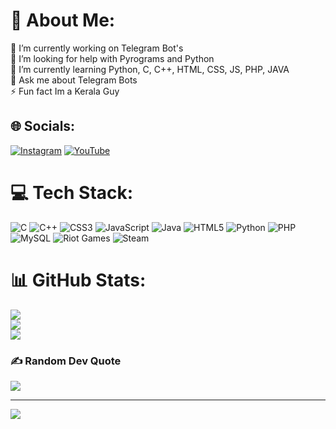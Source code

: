 # 💫 About Me:
🔭 I’m currently working on Telegram Bot's<br>🤝 I’m looking for help with Pyrograms and Python<br>🌱 I’m currently learning Python, C, C++, HTML, CSS, JS, PHP, JAVA<br>💬 Ask me about Telegram Bots<br>⚡ Fun fact Im a Kerala Guy


## 🌐 Socials:
[![Instagram](https://img.shields.io/badge/Instagram-%23E4405F.svg?logo=Instagram&logoColor=white)](https://instagram.com/im_goutham_josh) [![YouTube](https://img.shields.io/badge/YouTube-%23FF0000.svg?logo=YouTube&logoColor=white)](https://youtube.com/@@im_goutham_josh) 

# 💻 Tech Stack:
![C](https://img.shields.io/badge/c-%2300599C.svg?style=flat&logo=c&logoColor=white) ![C++](https://img.shields.io/badge/c++-%2300599C.svg?style=flat&logo=c%2B%2B&logoColor=white) ![CSS3](https://img.shields.io/badge/css3-%231572B6.svg?style=flat&logo=css3&logoColor=white) ![JavaScript](https://img.shields.io/badge/javascript-%23323330.svg?style=flat&logo=javascript&logoColor=%23F7DF1E) ![Java](https://img.shields.io/badge/java-%23ED8B00.svg?style=flat&logo=openjdk&logoColor=white) ![HTML5](https://img.shields.io/badge/html5-%23E34F26.svg?style=flat&logo=html5&logoColor=white) ![Python](https://img.shields.io/badge/python-3670A0?style=flat&logo=python&logoColor=ffdd54) ![PHP](https://img.shields.io/badge/php-%23777BB4.svg?style=flat&logo=php&logoColor=white) ![MySQL](https://img.shields.io/badge/mysql-4479A1.svg?style=flat&logo=mysql&logoColor=white) ![Riot Games](https://img.shields.io/badge/riotgames-D32936.svg?style=flat&logo=riotgames&logoColor=white) ![Steam](https://img.shields.io/badge/steam-%23000000.svg?style=flat&logo=steam&logoColor=white)
# 📊 GitHub Stats:
![](https://github-readme-stats.vercel.app/api?username=GouthamSER&theme=dark&hide_border=false&include_all_commits=true&count_private=true)<br/>
![](https://github-readme-streak-stats.herokuapp.com/?user=GouthamSER&theme=dark&hide_border=false)<br/>
![](https://github-readme-stats.vercel.app/api/top-langs/?username=GouthamSER&theme=dark&hide_border=false&include_all_commits=true&count_private=true&layout=compact)

### ✍️ Random Dev Quote
![](https://quotes-github-readme.vercel.app/api?type=horizontal&theme=tokyonight)

---
[![](https://visitcount.itsvg.in/api?id=GouthamSER&icon=10&color=13)](https://visitcount.itsvg.in)

<!-- Proudly created with GPRM ( https://gprm.itsvg.in ) -->
